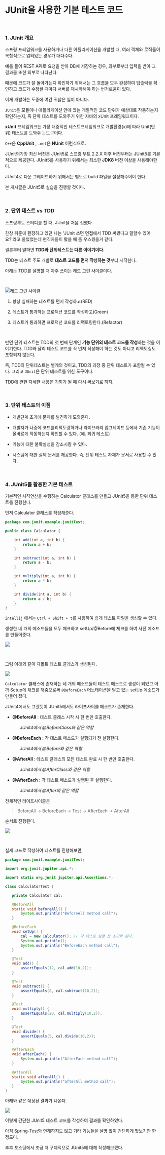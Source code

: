 # JUnit을 사용한 기본 테스트 코드

<br>

### 1. JUnit 개요

스프링 프레임워크를 사용하거나 다른 어플리케이션을 개발할 때, 여러 객체와 로직들이 복합적으로 얽혀있는 경우가 대다수다.

예를 들어 REST API로 요청을 받아 DB에 저장하는 경우, 외부로부터 입력을 받아 그 결과물 또한 외부로 나타난다.

 때문에 코드가 잘 돌아가는지 확인하기 위해서는 그 흐름을 모두 완성하여 입출력을 확인하고 코드가 수정될 때마다 서버를 재시작해야 하는 번거로움이 있다.

이게 개발하는 도중에 여간 귀찮은 일이 아니다. 

`JUnit`은 모듈이나 애플리케이션 안에 있는 개별적인 코드 단위가 예상대로 작동하는지 확인하는지, 즉 단위 테스트를 도와주기 위한 자바의 xUnit 프레임워크이다.

**xUnit** 프레임워크는 가장 대중적인 테스트프레임워크로 개발환경(x)에 따라 Unit(단위) 테스트를 도와주 는도구이다.

`C++`은 **CppUnit** , `.net`은 **NUnit** 이런식으로.

JUnit의가장 최신 버전은 JUnit5로 스프링 부트 2.2.X 이후 버전부터는 JUnit5를 기본적으로 제공한다. JUnit5를 사용하기 위해서는 최소한 **JDK8** 버전 이상을 사용해야한다.

JUnit4로 다운 그레이드하기 위해서는 별도로 build 파일을 설정해주어야 한다.

본 게시글은 JUnit5로 실습을 진행할 것이다.


<br>

### 2. 단위 테스트 vs TDD

스프링부트 스터디를 할 때, JUnit을 처음 접했다.

한창 취준에 환장하고 있던 나는 'JUnit 쓰면 면접에서 TDD 써봤다고 말할수 있어요?'라고 물었었는데 현직자들이 봤을 때 좀 우스웠을거 같다.

결론부터 말하면 **TDD와 단위테스트는 다른 이야기이다.**

TDD는 테스트 주도 개발로 **테스트 코드를 먼저 작성하는 것**부터 시작한다.

아래는 TDD를 설명할 때 자주 쓰이는 레드 그린 사이클이다.

<br>

![레드 그린 사이클](./src/tdd.gif)

1. 항상 실패하는 테스트를 먼저 작성하고(RED)

2. 테스트가 통과하는 프로덕션 코드를 작성하고(Green)

3. 테스트가 통과하면 프로덕션 코드를 리팩토링한다.(Refactor)

<br>

반면 단위 테스트는 TDD의 첫 번째 단계인 **기능 단위의 테스트 코드를 작성**하는 것을 이야기한다. TDD와 달리 테스트 코드를 꼭 먼저 작성해야 하는 것도 아니고  리펙토링도 포함되지 않는다. 

즉, TDD와 단위테스트는 별개의 것이고, TDD의 과정 중 단위 테스트가 포함될 수 있다.
그리고 `JUnit`은 단위 테스트를 위한 도구이다.

TDD에 관한 자세한 내용은 기회가 될 때 다시 써보기로 하자.

<br>

### 3. 단위 테스트의 이점

- 개발단계 초기에 문제를 발견하게 도와준다.

- 개발자가 나중에 코드를리팩토링하거나 라이브러리 업그레이드 등에서 기존 기능이 올바르게 작동하는지 확인할 수 있다. (예.  회귀 테스트)

- 기능에 대한 불확실성을 감소시킬 수 있다.

- 시스템에 대한 실제 문서를 제공한다. 즉, 단위 테스트 자체가 문서로 사용할 수 있다.

<br>

### 4. JUnit5를 활용한 기본 테스트

기본적인 사칙연산을 수행하는 Calculator 클래스를 만들고 JUnit5을 통한 단위 테스트를 진행한다.

먼저 Calculator 클래스를 작성해준다.

```java
package com.junit.example.junitTest;

public class Calculator {

    int add(int a, int b) {
        return a + b;
    }

    int subtract(int a, int b) {
        return a - b;
    }

    int multiply(int a, int b) {
        return a * b;
    }

    int divide(int a, int b) {
        return a / b;
    }
}
```

`intellij` 에서는 `Ctrl + Shift + t`를 사용하여 쉽게 테스트 파일을 생성할 수 있다. 

생성한 네 개의 메소드들을 모두 체크하고 setUp/@Before에 체크를 하여 사전 메소드를 만들어준다.


![](./src/makeTest.png)

<br>

그럼 아래와 같이 디폴트 테스트 클래스가 생성된다.

![](./src/testDefault.png)


`Calculator` 클래스에 존재하는 네 개의 메소드들이 테스트 메소드로 생성이 되었고 아까 Setup에 채크를 해줌으로써 `@BeforeEach` 어노테이션을 달고 있는 setUp 메소드가 만들어 졌다.

JUnit4에서도 그랬듯이 JUnit5에서도 라이프사이클 메소드가 존재한다.


- **@BeforeAll** : 테스트 클래스 시작 시 한 번만 호출한다.

&nbsp; &nbsp; &nbsp; &nbsp; &nbsp; &nbsp;
 *JUnit4에서 @BeforeClass와 같은 역할*

- **@BeforeEach** : 각 테스트 메소드가 실행되기 전 실행한다.

&nbsp; &nbsp; &nbsp; &nbsp; &nbsp; &nbsp;
 *JUnit4에서 @Before와 같은 역할*

- **@AfterAll** : 테스트 클래스의 모든 테스트 완료 시 한 번만 호출한다.

&nbsp; &nbsp; &nbsp; &nbsp; &nbsp; &nbsp;
 *JUnit4에서 @AfterClass와 같은 역할*

- **@AfterEach** : 각 테스트 메소드가 실행된 후 실행한다.

&nbsp; &nbsp; &nbsp; &nbsp; &nbsp; &nbsp;
 *JUnit4에서 @After와 같은 역할*

 전체적인 라이프사이클은 
 > BeforeAll -> BeforeEach -> Test -> AfterEach -> AfterAll 
 
 순서로 진행된다.

 ![](./src/junit_lifecycle.png)


<br>

실제 코드로 작성하여 테스트를 진행해보면,

 ```java
 package com.junit.example.junitTest;

import org.junit.jupiter.api.*;

import static org.junit.jupiter.api.Assertions.*;

class CalculatorTest {

    private Calculator cal;

    @BeforeAll
    static void beforeAll() {
        System.out.println("BeforeAll method call");
    }

    @BeforeEach
    void setUp() {
        cal = new Calculator(); // 각 테스트 실행 전 초기화 된다.
        System.out.println();
        System.out.println("BeforeEach method call");
    }

    @Test
    void add() {
        assertEquals(12, cal.add(10,2));
    }

    @Test
    void subtract() {
        assertEquals(8, cal.subtract(10,2));
    }

    @Test
    void multiply() {
        assertEquals(20, cal.multiply(10,2));
    }

    @Test
    void divide() {
        assertEquals(5, cal.divide(10,2));
    }

    @AfterEach
    void afterEach() {
        System.out.println("AfterEach method call");
    }

    @AfterAll
    static void afterAll() {
        System.out.println("afterAll method call");
    }
}
```

아래와 같은 예상된 결과가 나온다.

![](./src/testSuccess.png)


이렇게 간단한 JUnit5 테스트 코드를 작성하여 결과를 확인하였다.

아직 Spring-Test와 연계하지도 않고 기타 기능들을 설명 없이 간단하게 맛보기만 한 정도다.

추후 포스팅에서 조금 더 구체적으로 JUnit5에 대해 작성해보겠다.